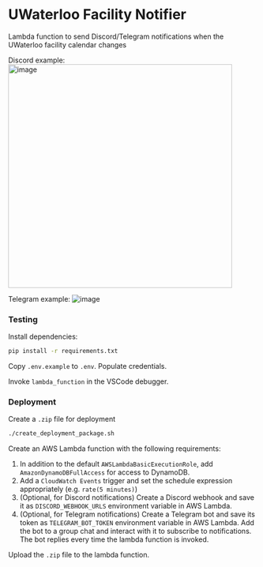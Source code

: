 # UWaterloo Facility Notifier

Lambda function to send Discord/Telegram notifications when the UWaterloo facility calendar changes

Discord example:
<img width="453" alt="image" src="https://user-images.githubusercontent.com/5977478/214961417-269239d0-7453-403e-962f-5e0a13f14d1a.png">

Telegram example:
![image](https://user-images.githubusercontent.com/5977478/221892890-ebe99657-fbb3-4bf7-b6c4-848e053e480e.jpeg)



### Testing

Install dependencies:

```bash
pip install -r requirements.txt
```

Copy `.env.example` to `.env`. Populate credentials.

Invoke `lambda_function` in the VSCode debugger.


### Deployment

Create a `.zip` file for deployment

```bash
./create_deployment_package.sh
```

Create an AWS Lambda function with the following requirements:
1. In addition to the default `AWSLambdaBasicExecutionRole`, add `AmazonDynamoDBFullAccess` for access to DynamoDB.
2. Add a `CloudWatch Events` trigger and set the schedule expression appropriately (e.g. `rate(5 minutes)`)
3. (Optional, for Discord notifications) Create a Discord webhook and save it as `DISCORD_WEBHOOK_URLS` environment variable in AWS Lambda.
4. (Optional, for Telegram notifications) Create a Telegram bot and save its token as `TELEGRAM_BOT_TOKEN` environment variable in AWS Lambda. Add the bot to a group chat and interact with it to subscribe to notifications. The bot replies every time the lambda function is invoked.

Upload the `.zip` file to the lambda function.
